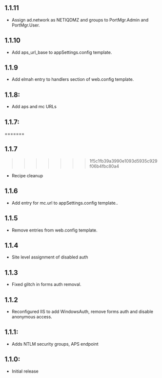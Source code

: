 ## 1.1.11
* Assign ad.network as NETIQDMZ and groups to PortMgr.Admin and PortMgr.User.

## 1.1.10
* Add aps_url_base to appSettings.config template.

## 1.1.9
* Add elmah entry to handlers section of web.config template.

## 1.1.8:
* Add aps and mc URLs

## 1.1.7:
=======
## 1.1.7
>>>>>>> 1f5c1fb39a3990e1093d5935c929f06b4fbc80a4
* Recipe cleanup
## 1.1.6
* Add entry for mc.url to appSettings.config template..
## 1.1.5
* Remove entries from web.config template.
## 1.1.4
* Site level assignment of disabled auth
## 1.1.3
* Fixed glitch in forms auth removal.
## 1.1.2
* Reconfigured IIS to add WindowsAuth, remove forms auth and disable anonymous access.
## 1.1.1:
* Adds NTLM security groups, APS endpoint
## 1.1.0:
* Initial release
